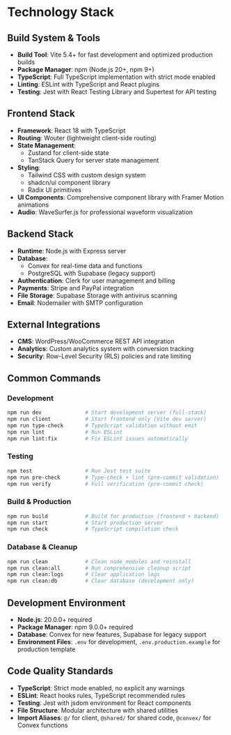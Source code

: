 # Technology Stack

## Build System & Tools

- **Build Tool**: Vite 5.4+ for fast development and optimized production builds
- **Package Manager**: npm (Node.js 20+, npm 9+)
- **TypeScript**: Full TypeScript implementation with strict mode enabled
- **Linting**: ESLint with TypeScript and React plugins
- **Testing**: Jest with React Testing Library and Supertest for API testing

## Frontend Stack

- **Framework**: React 18 with TypeScript
- **Routing**: Wouter (lightweight client-side routing)
- **State Management**:
  - Zustand for client-side state
  - TanStack Query for server state management
- **Styling**:
  - Tailwind CSS with custom design system
  - shadcn/ui component library
  - Radix UI primitives
- **UI Components**: Comprehensive component library with Framer Motion animations
- **Audio**: WaveSurfer.js for professional waveform visualization

## Backend Stack

- **Runtime**: Node.js with Express server
- **Database**:
  - Convex for real-time data and functions
  - PostgreSQL with Supabase (legacy support)
- **Authentication**: Clerk for user management and billing
- **Payments**: Stripe and PayPal integration
- **File Storage**: Supabase Storage with antivirus scanning
- **Email**: Nodemailer with SMTP configuration

## External Integrations

- **CMS**: WordPress/WooCommerce REST API integration
- **Analytics**: Custom analytics system with conversion tracking
- **Security**: Row-Level Security (RLS) policies and rate limiting

## Common Commands

### Development

```bash
npm run dev              # Start development server (full-stack)
npm run client           # Start frontend only (Vite dev server)
npm run type-check       # TypeScript validation without emit
npm run lint             # Run ESLint
npm run lint:fix         # Fix ESLint issues automatically
```

### Testing

```bash
npm test                 # Run Jest test suite
npm run pre-check        # Type-check + lint (pre-commit validation)
npm run verify           # Full verification (pre-commit check)
```

### Build & Production

```bash
npm run build            # Build for production (frontend + backend)
npm run start            # Start production server
npm run check            # TypeScript compilation check
```

### Database & Cleanup

```bash
npm run clean            # Clean node_modules and reinstall
npm run clean:all        # Run comprehensive cleanup script
npm run clean:logs       # Clear application logs
npm run clean:db         # Clear database (development only)
```

## Development Environment

- **Node.js**: 20.0.0+ required
- **Package Manager**: npm 9.0.0+ required
- **Database**: Convex for new features, Supabase for legacy support
- **Environment Files**: `.env` for development, `.env.production.example` for production template

## Code Quality Standards

- **TypeScript**: Strict mode enabled, no explicit any warnings
- **ESLint**: React hooks rules, TypeScript recommended rules
- **Testing**: Jest with jsdom environment for React components
- **File Structure**: Modular architecture with shared utilities
- **Import Aliases**: `@/` for client, `@shared/` for shared code, `@convex/` for Convex functions
